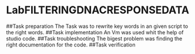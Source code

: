 # LabFILTERINGDNACRESPONSEDATA
##Task preparation 
The Task was to rewrite key words in an given script to the right words.
##Task implementation
An Vm was used whit the help of studio code.
##Task troubleshooting
The bigest problem was finding the right documentation for the code.
##Task verification
